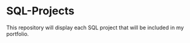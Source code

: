 # SQL-Projects
This repository will display each SQL project that will be included in my portfolio.
